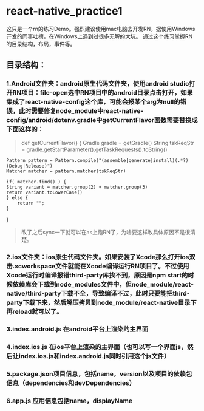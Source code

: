# react-native_practice1
这只是一个rn的练习Demo。强烈建议使用mac电脑去开发RN，据使用Windows开发的同事吐槽，在Windows上遇到过很多无解的大坑。
通过这个练习掌握RN的目录结构，布局，事件等。
## 目录结构：
### 1.Android文件夹：android原生代码文件夹，使用android studio打开RN项目：file-open选中RN项目中的android目录点击打开，如果集成了react-native-config这个库，可能会报某个arg为null的错误，此时需要修复node_module中react-native-config/android/dotenv.gradle中getCurrentFlavor函数需要替换成下面这样的：
>
> def getCurrentFlavor() {
	Gradle gradle = getGradle()
	String tskReqStr = gradle.getStartParameter().getTaskRequests().toString()

	Pattern pattern = Pattern.compile("(assemble|generate|install)(.*?)(Debug|Release)")
	Matcher matcher = pattern.matcher(tskReqStr)

	if( matcher.find() ) {
	String variant = matcher.group(2) + matcher.group(3)
	return variant.toLowerCase()
	} else {
	    return "";
	}
}
>
> 改了之后sync一下就可以在as上跑RN了，为啥要这样改具体原因不是很清楚。
### 2.ios文件夹：ios原生代码文件夹。如果安装了Xcode那么打开ios双击.xcworkspace文件就能在Xcode编译运行RN项目了。不过使用Xcode运行时编译报错third-party库找不到，原因是npm start的时候依赖库会下载到node_modules文件中，但node_module/react-native/third-party下载不全，导致编译不过，此时只要能把third-party下载下来，然后解压拷贝到node_module/react-native目录下再reload就可以了。
### 3.index.android.js 在android平台上渲染的主界面
### 4.index.ios.js 在ios平台上渲染的主界面（也可以写一个界面js，然后让index.ios.js和index.android.js同时引用这个js文件）
### 5.package.json项目信息，包括name，version以及项目的依赖包信息（dependencies和devDependencies）
### 6.app.js 应用信息包括name，displayName